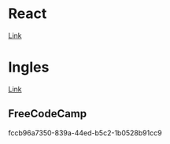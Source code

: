 
# React

[Link](https://www.freecodecamp.org/espanol/learn/front-end-development-libraries/#react)

# Ingles

[Link](https://www.freecodecamp.org/espanol/learn/a2-english-for-developers/)

## FreeCodeCamp

fccb96a7350-839a-44ed-b5c2-1b0528b91cc9